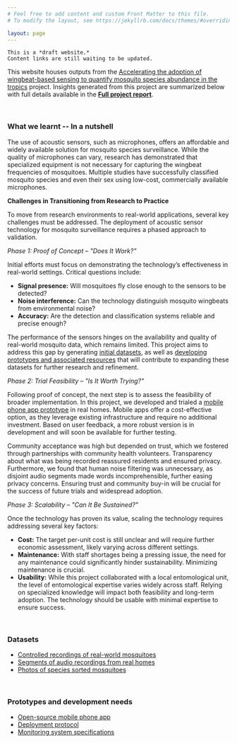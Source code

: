 ```yaml
---
# Feel free to add content and custom Front Matter to this file.
# To modify the layout, see https://jekyllrb.com/docs/themes/#overriding-theme-defaults

layout: page
---
```



    This is a *draft website.*
    Content links are still waiting to be updated.


This website houses outputs from the [Accelerating the adoption of wingbeat-based sensing to quantify mosquito species abundance in the tropics](./about) project. Insights generated from this project are summarized below with full details available in the **[Full project report]()**.

<br>

### What we learnt -- In a nutshell

The use of acoustic sensors, such as microphones, offers an affordable and widely available solution for mosquito species surveillance. While the quality of microphones can vary, research has demonstrated that specialized equipment is not necessary for capturing the wingbeat frequencies of mosquitoes. Multiple studies have successfully classified mosquito species and even their sex using low-cost, commercially available microphones.

**Challenges in Transitioning from Research to Practice**

To move from research environments to real-world applications, several key challenges must be addressed. The deployment of acoustic sensor technology for mosquito surveillance requires a phased approach to validation.


*Phase 1: Proof of Concept – "Does It Work?"*

Initial efforts must focus on demonstrating the technology’s effectiveness in real-world settings. Critical questions include:
- **Signal presence:** Will mosquitoes fly close enough to the sensors to be detected?
- **Noise interference:** Can the technology distinguish mosquito wingbeats from environmental noise?
- **Accuracy:** Are the detection and classification systems reliable and precise enough?

The performance of the sensors hinges on the availability and quality of real-world mosquito data, which remains limited. This project aims to address this gap by generating [initial datasets](#datasets), as well as [developing prototypes and associated resources](#prototypes-and-development-needs) that will contribute to expanding these datasets for further research and refinement.


*Phase 2: Trial Feasibility – "Is It Worth Trying?"*

Following proof of concept, the next step is to assess the feasibility of broader implementation. In this project, we developed and trialed a [mobile phone app prototype](#prototypes-and-development-needs) in real homes. Mobile apps offer a cost-effective option, as they leverage existing infrastructure and require no additional investment. Based on user feedback, a more robust version is in development and will soon be available for further testing.

Community acceptance was high but depended on trust, which we fostered through partnerships with community health volunteers. Transparency about what was being recorded reassured residents and ensured privacy. Furthermore, we found that human noise filtering was unnecessary, as disjoint audio segments made words incomprehensible, further easing privacy concerns. Ensuring trust and community buy-in will be crucial for the success of future trials and widespread adoption.


*Phase 3: Scalability – "Can It Be Sustained?"*

Once the technology has proven its value, scaling the technology requires addressing several key factors:

- **Cost:** The target per-unit cost is still unclear and will require further economic assessment, likely varying across different settings.
- **Maintenance:** With staff shortages being a pressing issue, the need for any maintenance could significantly hinder sustainability. Minimizing maintenance is crucial.
- **Usability:** While this project collaborated with a local entomological unit, the level of entomological expertise varies widely across staff. Relying on specialized knowledge will impact both feasibility and long-term adoption. The technology should be usable with minimal expertise to ensure success.



<br>

### Datasets

- [Controlled recordings of real-world mosquitoes]()
- [Segments of audio recordings from real homes]()
- [Photos of species sorted mosquitoes]()


<br>

### Prototypes and development needs

- [Open-source mobile phone app]()
- [Deployment protocol]()
- [Monitoring system specifications]()
